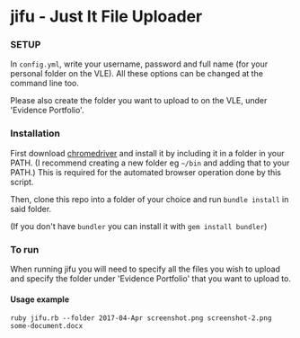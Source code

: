 # jifu - Just It File Uploader

### SETUP

In `config.yml`, write your username, password and full name (for your personal folder on the VLE). All these options can be changed at the command line too.

Please also create the folder you want to upload to on the VLE, under 'Evidence Portfolio'.


### Installation

First download [chromedriver](https://sites.google.com/a/chromium.org/chromedriver/downloads) and install it by including it in a folder in your PATH. (I recommend creating a new folder eg `~/bin` and adding that to your PATH.)
This is required for the automated browser operation done by this script.

Then, clone this repo into a folder of your choice and run `bundle install` in said folder.

(If you don't have `bundler` you can install it with `gem install bundler`)


### To run

When running jifu you will need to specify all the files you wish to upload and specify the folder under 'Evidence Portfolio' that you want to upload to.


#### Usage example

`ruby jifu.rb --folder 2017-04-Apr screenshot.png screenshot-2.png some-document.docx`
